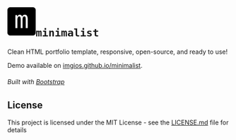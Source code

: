 <img src="https://raw.githubusercontent.com/imgios/minimalist/master/.github/minimalist-512.png" width="64" align="left">

# `minimalist`
Clean HTML portfolio template, responsive, open-source, and ready to use!

Demo available on [imgios.github.io/minimalist](https://imgios.github.io/minimalist/).

###### Built with [Bootstrap](https://getbootstrap.com/)

## License

This project is licensed under the MIT License - see the [LICENSE.md](LICENSE.md) file for details
